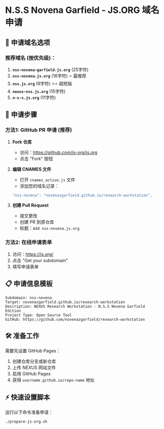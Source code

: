 # N.S.S Novena Garfield - JS.ORG 域名申请

## 🎯 申请域名选项

### 推荐域名 (按优先级)：

1. **`nss-novena-garfield.js.org`** (25字符)
2. **`nss-novena.js.org`** (16字符) ⭐ 最推荐
3. **`nss.js.org`** (9字符) ⭐⭐ 超短版
4. **`nexus-nss.js.org`** (15字符)
5. **`n-s-s.js.org`** (11字符)

## 🚀 申请步骤

### 方法1: GitHub PR 申请 (推荐)

1. **Fork 仓库**
   - 访问：https://github.com/js-org/js.org
   - 点击 "Fork" 按钮

2. **编辑 CNAMES 文件**
   - 打开 `cnames_active.js` 文件
   - 添加您的域名记录：
   ```javascript
   "nss-novena": "novenazgarfield.github.io/research-workstation",
   ```

3. **创建 Pull Request**
   - 提交更改
   - 创建 PR 到原仓库
   - 标题：`Add nss-novena.js.org`

### 方法2: 在线申请表单

1. 访问：https://js.org/
2. 点击 "Get your subdomain"
3. 填写申请表单

## 📋 申请信息模板

```
Subdomain: nss-novena
Target: novenazgarfield.github.io/research-workstation
Description: NEXUS Research Workstation - N.S.S Novena Garfield Edition
Project Type: Open Source Tool
GitHub: https://github.com/novenazgarfield/research-workstation
```

## 🛠️ 准备工作

需要先设置 GitHub Pages：
1. 创建仓库分支或新仓库
2. 上传 NEXUS 网站文件
3. 启用 GitHub Pages
4. 获得 `username.github.io/repo-name` 地址

## ⚡ 快速设置脚本

运行以下命令准备申请：
```bash
./prepare-js-org.sh
```